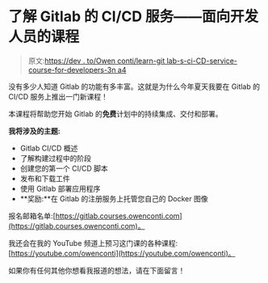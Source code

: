# 了解 Gitlab 的 CI/CD 服务——面向开发人员的课程

> 原文:[https://dev . to/Owen conti/learn-git lab-s-ci-CD-service-course-for-developers-3n a4](https://dev.to/owenconti/learn-gitlab-s-ci-cd-service-course-for-developers-3na4)

没有多少人知道 Gitlab 的功能有多丰富。这就是为什么今年夏天我要在 Gitlab 的 CI/CD 服务上推出一门新课程！

本课程将帮助您开始 Gitlab 的**免费**计划中的持续集成、交付和部署。

**我将涉及的主题:**

*   Gitlab CI/CD 概述
*   了解构建过程中的阶段
*   创建您的第一个 CI/CD 脚本
*   发布和下载工件
*   使用 Gitlab 部署应用程序
*   **奖励:**在 Gitlab 的注册服务上托管您自己的 Docker 图像

报名邮箱名单:[https://gitlab.courses.owenconti.com](https://gitlab.courses.owenconti.com)。

我还会在我的 YouTube 频道上预习这门课的各种课程:[https://youtube.com/owenconti](https://youtube.com/owenconti)。

如果你有任何其他你想看我报道的想法，请在下面留言！